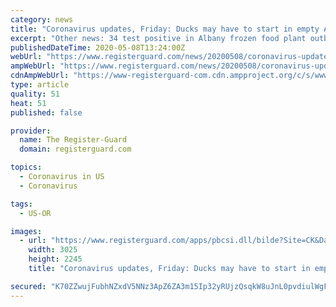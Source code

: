 ```yaml
---
category: news
title: "Coronavirus updates, Friday: Ducks may have to start in empty Autzen; $7.4 million in Oregon Lottery layoffs, furloughs"
excerpt: "Other news: 34 test positive in Albany frozen food plant outbreak; Walla Walla County now says no coronavirus parties occurred"
publishedDateTime: 2020-05-08T13:24:00Z
webUrl: "https://www.registerguard.com/news/20200508/coronavirus-updates-friday-ducks-may-have-to-start-in-empty-autzen-74-million-in-oregon-lottery-layoffs-furloughs"
ampWebUrl: "https://www.registerguard.com/news/20200508/coronavirus-updates-friday-ducks-may-have-to-start-in-empty-autzen-74-million-in-oregon-lottery-layoffs-furloughs?template=ampart"
cdnAmpWebUrl: "https://www-registerguard-com.cdn.ampproject.org/c/s/www.registerguard.com/news/20200508/coronavirus-updates-friday-ducks-may-have-to-start-in-empty-autzen-74-million-in-oregon-lottery-layoffs-furloughs?template=ampart"
type: article
quality: 51
heat: 51
published: false

provider:
  name: The Register-Guard
  domain: registerguard.com

topics:
  - Coronavirus in US
  - Coronavirus

tags:
  - US-OR

images:
  - url: "https://www.registerguard.com/apps/pbcsi.dll/bilde?Site=CK&Date=20200508&Category=NEWS&ArtNo=200509791&Ref=AR"
    width: 3025
    height: 2245
    title: "Coronavirus updates, Friday: Ducks may have to start in empty Autzen; $7.4 million in Oregon Lottery layoffs, furloughs"

secured: "K70ZZwujFubhNZxdV5NNz3ApZ6ZA3m15Ip32yRUjzQsqkW8uJnL0pvdiulWgF2jan4UudhrYxQtHSJ+S/jR0AJwy8rQmHlUGyukitRf7AdkMyJNfW1NRlOTd8bIidBJ6iY5Gn2Wiq89/EAmWEu45XqVSgosURlRnB9v0+14wYN7el+ZynYSUweS4O/OWfUqmaR1uAYCoKziLFccfcX8GGaGBynVmHqbOURI3mtD+bjYXQ2Fb76zlb/idqvcwWE02ZLcY7wQlkUi/XexJy/j3HUULZ3q7Ct/+vH5jAvU/djO8KHCWkdNcxbdbxCA8BMOI8X3sd3vlRE7DYFtTpcNrhef5iquoX12C2hM2/xkTwS58cpG0NyzqzpHZNuWlnZGlp0Pi/axSW6ODQWTEqleu8QWiH53yj5pQpPdQ/dPMCL143mqqlRtbDNKfb1rEZ9f/2TKkkKFIP+Jool2FelPDUW/74XZfZ07HUxNEx6uenII=;wb9b91kfzGcC5h0UKkrMtg=="
---
```



